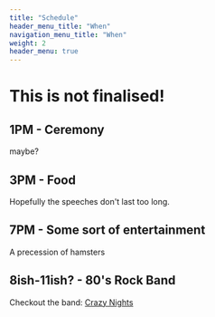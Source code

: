 ```yaml
---
title: "Schedule"
header_menu_title: "When"
navigation_menu_title: "When"
weight: 2
header_menu: true
---
```


# This is not finalised!

## 1PM - Ceremony
maybe?

## 3PM - Food
Hopefully the speeches don't last too long.

## 7PM - Some sort of entertainment
A precession of hamsters

## 8ish-11ish? - 80's Rock Band
Checkout the band: [Crazy Nights](https://www.alivenetwork.com/bandpage.asp?bandname=Crazy+Nights)

